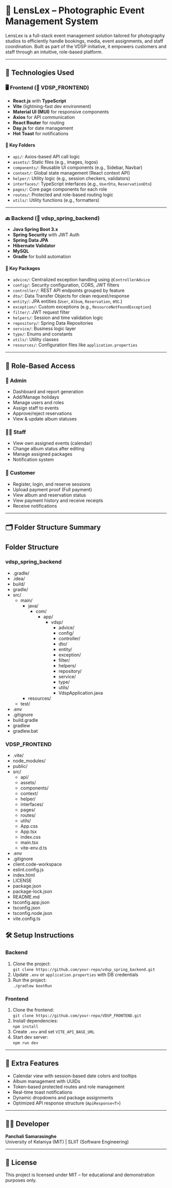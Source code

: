 # 📸 LensLex – Photographic Event Management System

LensLex is a full-stack event management solution tailored for photography studios to efficiently handle bookings, media, event assignments, and staff coordination. Built as part of the VDSP initiative, it empowers customers and staff through an intuitive, role-based platform.

---

## 🚀 Technologies Used

### 🖥️ Frontend (📂 VDSP_FRONTEND)
- **React.js** with **TypeScript**
- **Vite** (lightning-fast dev environment)
- **Material UI (MUI)** for responsive components
- **Axios** for API communication
- **React Router** for routing
- **Day.js** for date management
- **Hot Toast** for notifications

#### 📁 Key Folders
- `api/`: Axios-based API call logic
- `assets/`: Static files (e.g., images, logos)
- `components/`: Reusable UI components (e.g., Sidebar, Navbar)
- `context/`: Global state management (React context API)
- `helper/`: Utility logic (e.g., session checkers, validators)
- `interfaces/`: TypeScript interfaces (e.g., `UserDto`, `ReservationDto`)
- `pages/`: Core page components for each role
- `routes/`: Protected and role-based routing logic
- `utils/`: Utility functions (e.g., formatters)

---

### 🔙 Backend (📂 vdsp_spring_backend)
- **Java Spring Boot 3.x**
- **Spring Security** with JWT Auth
- **Spring Data JPA**
- **Hibernate Validator**
- **MySQL**
- **Gradle** for build automation

#### 📁 Key Packages
- `advice/`: Centralized exception handling using `@ControllerAdvice`
- `config/`: Security configuration, CORS, JWT filters
- `controller/`: REST API endpoints grouped by feature
- `dto/`: Data Transfer Objects for clean request/response
- `entity/`: JPA entities (`User`, `Album`, `Reservation`, etc.)
- `exception/`: Custom exceptions (e.g., `ResourceNotFoundException`)
- `filter/`: JWT request filter
- `helpers/`: Session and time validation logic
- `repository/`: Spring Data Repositories
- `service/`: Business logic layer
- `type/`: Enums and constants
- `utils/`: Utility classes
- `resources/`: Configuration files like `application.properties`

---

## 👤 Role-Based Access

### 🔐 Admin
- Dashboard and report generation
- Add/Manage holidays
- Manage users and roles
- Assign staff to events
- Approve/reject reservations
- View & update album statuses

### 👨‍💼 Staff
- View own assigned events (calendar)
- Change album status after editing
- Manage assigned packages
- Notification system

### 👩 Customer
- Register, login, and reserve sessions
- Upload payment proof (Full payment)
- View album and reservation status
- View payment history and receive receipts
- Receive notifications

---

## 🗂 Folder Structure Summary

## Folder Structure

### vdsp_spring_backend
- .gradle/
- .idea/
- build/
- gradle/
- src/
  - main/
    - java/
      - com/
        - app/
          - vdsp/
            - advice/
            - config/
            - controller/
            - dto/
            - entity/
            - exception/
            - filter/
            - helpers/
            - repository/
            - service/
            - type/
            - utils/
            - VdspApplication.java
    - resources/
  - test/
- .env
- .gitignore
- build.gradle
- gradlew
- gradlew.bat

### VDSP_FRONTEND
- .vite/
- node_modules/
- public/
- src/
  - api/
  - assets/
  - components/
  - context/
  - helper/
  - interfaces/
  - pages/
  - routes/
  - utils/
  - App.css
  - App.tsx
  - index.css
  - main.tsx
  - vite-env.d.ts
- .env
- .gitignore
- client.code-workspace
- eslint.config.js
- index.html
- LICENSE
- package.json
- package-lock.json
- README.md
- tsconfig.app.json
- tsconfig.json
- tsconfig.node.json
- vite.config.ts

## 🛠 Setup Instructions

### Backend
1. Clone the project:  
   `git clone https://github.com/your-repo/vdsp_spring_backend.git`
2. Update `.env` or `application.properties` with DB credentials
3. Run the project:  
   `./gradlew bootRun`

### Frontend
1. Clone the frontend:  
   `git clone https://github.com/your-repo/VDSP_FRONTEND.git`
2. Install dependencies:  
   `npm install`
3. Create `.env` and set `VITE_API_BASE_URL`
4. Start dev server:  
   `npm run dev`

---

## 📸 Extra Features
- Calendar view with session-based date colors and tooltips
- Album management with UUIDs
- Token-based protected routes and role management
- Real-time toast notifications
- Dynamic dropdowns and package assignments
- Optimized API response structure (`ApiResponse<T>`)

---

## 👩‍💻 Developer

**Panchali Samarasinghe**  
University of Kelaniya (MIT) | SLIIT (Software Engineering)

---

## 📝 License

This project is licensed under MIT – for educational and demonstration purposes only.